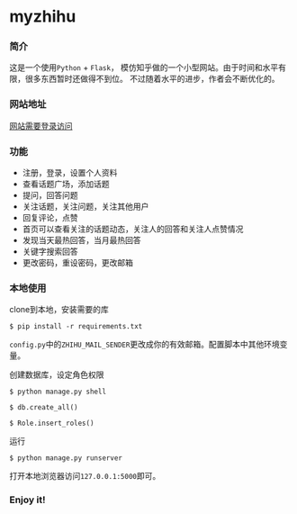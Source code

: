 # myzhihu
<h3>简介</h3>
<p>这是一个使用<code>Python</code> + <code>Flask</code>， 模仿知乎做的一个小型网站。由于时间和水平有限，很多东西暂时还做得不到位。
不过随着水平的进步，作者会不断优化的。</p>
<h3>网站地址</h3>
<p><a href="https://johushiyu.herokuapp.com/">网站需要登录访问</a></p>
<h3>功能</h3>
<p>
<ul>
<li>注册，登录，设置个人资料</li>
<li>查看话题广场，添加话题</li>
<li>提问，回答问题</li>
<li>关注话题，关注问题，关注其他用户</li>
<li>回复评论，点赞</li>
<li>首页可以查看关注的话题动态，关注人的回答和关注人点赞情况</li>
<li>发现当天最热回答，当月最热回答</li>
<li>关键字搜索回答</li>
<li>更改密码，重设密码，更改邮箱</li>
</ul>
</p>
<h3>本地使用</h3>
<p>clone到本地，安装需要的库</p>
<p><code>$ pip install -r requirements.txt</code></p>
<p><code>config.py</code>中的<code>ZHIHU_MAIL_SENDER</code>更改成你的有效邮箱。配置脚本中其他环境变量。</p>
<p>创建数据库，设定角色权限</p>
<p><code>$ python manage.py shell</code></p>
<p><code>$ db.create_all()</code></p>
<p><code>$ Role.insert_roles()</code></p>
<p>运行</p>
<p><code>$ python manage.py runserver</code></p>
<p>打开本地浏览器访问<code>127.0.0.1:5000</code>即可。</p>
<h3>Enjoy it!</h3>
